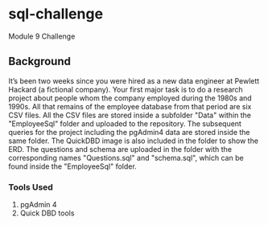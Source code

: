 #  sql-challenge
 Module 9 Challenge
 ## Background
 It’s been two weeks since you were hired as a new data engineer at Pewlett Hackard (a fictional company). Your first major task is to do a research project about people whom the company employed during the 1980s and 1990s. All that remains of the employee database from that period are six CSV files. 
 All the CSV files are stored inside a subfolder "Data" within the  "EmployeeSql" folder and uploaded to the repository. The subsequent queries for the project including the pgAdmin4 data are stored inside the same folder.
 The QuickDBD image is also included in the folder to show the ERD.
 The questions and schema are uploaded in the folder with the corresponding names "Questions.sql" and "schema.sql", which can be found inside the "EmployeeSql" folder.
 
      
### Tools Used
1) pgAdmin 4
2) Quick DBD tools
